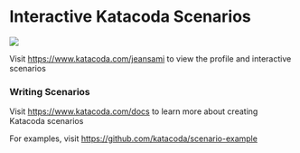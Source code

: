 # Interactive Katacoda Scenarios

[![](http://shields.katacoda.com/katacoda/jeansami/count.svg)](https://www.katacoda.com/jeansami "Get your profile on Katacoda.com")

Visit https://www.katacoda.com/jeansami to view the profile and interactive scenarios

### Writing Scenarios
Visit https://www.katacoda.com/docs to learn more about creating Katacoda scenarios

For examples, visit https://github.com/katacoda/scenario-example
